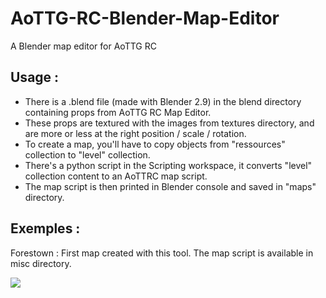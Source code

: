 # AoTTG-RC-Blender-Map-Editor
A Blender map editor for AoTTG RC

<h2>Usage :</h2>
<ul>
  <li>There is a .blend file (made with Blender 2.9) in the blend directory containing props from AoTTG RC Map Editor.</li>
  <li>These props are textured with the images from textures directory, and are more or less at the right position / scale / rotation.</li>
  <li>To create a map, you'll have to copy objects from "ressources" collection to "level" collection.</li>
  <li>There's a python script in the Scripting workspace, it converts "level" collection content to an AoTTRC map script.</li>
  <li>The map script is then printed in Blender console and saved in "maps" directory.</li>
</ul>

<h2>Exemples :</h2>
<p>Forestown : First map created with this tool. The map script is available in misc directory.</p>
<img src=https://user-images.githubusercontent.com/58033703/113575784-b2ed1800-961e-11eb-8cf0-8b3cbe3d2801.JPG />
